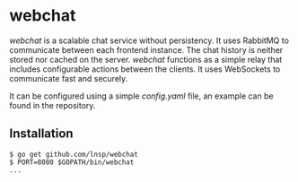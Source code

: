 # webchat

*webchat* is a scalable chat service without persistency. It uses RabbitMQ to communicate between each frontend instance. The chat history is neither stored nor cached on the server. *webchat* functions as a simple relay that includes configurable actions between the clients. It uses WebSockets to communicate fast and securely.

It can be configured using a simple *config.yaml* file, an example can be found in the repository.

## Installation
```
$ go get github.com/lnsp/webchat
$ PORT=8080 $GOPATH/bin/webchat
...
```